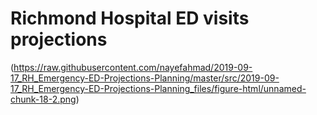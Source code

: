 # Richmond Hospital ED visits projections 

(https://raw.githubusercontent.com/nayefahmad/2019-09-17_RH_Emergency-ED-Projections-Planning/master/src/2019-09-17_RH_Emergency-ED-Projections-Planning_files/figure-html/unnamed-chunk-18-2.png)